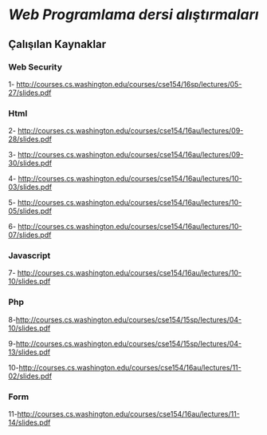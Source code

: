 
# ***Web Programlama dersi alıştırmaları***

## Çalışılan Kaynaklar

### Web Security

1- http://courses.cs.washington.edu/courses/cse154/16sp/lectures/05-27/slides.pdf

### Html

2- http://courses.cs.washington.edu/courses/cse154/16au/lectures/09-28/slides.pdf

3- http://courses.cs.washington.edu/courses/cse154/16au/lectures/09-30/slides.pdf

4- http://courses.cs.washington.edu/courses/cse154/16au/lectures/10-03/slides.pdf

5- http://courses.cs.washington.edu/courses/cse154/16au/lectures/10-05/slides.pdf

6- http://courses.cs.washington.edu/courses/cse154/16au/lectures/10-07/slides.pdf

### Javascript

7- http://courses.cs.washington.edu/courses/cse154/16au/lectures/10-10/slides.pdf

### Php

8-http://courses.cs.washington.edu/courses/cse154/15sp/lectures/04-10/slides.pdf

9-http://courses.cs.washington.edu/courses/cse154/15sp/lectures/04-13/slides.pdf

10-http://courses.cs.washington.edu/courses/cse154/16au/lectures/11-02/slides.pdf

### Form

11-http://courses.cs.washington.edu/courses/cse154/16au/lectures/11-14/slides.pdf
